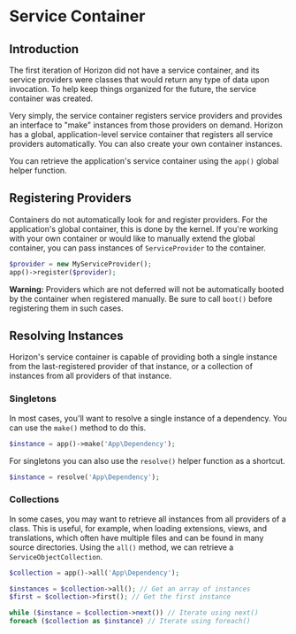 # Service Container

## Introduction

The first iteration of Horizon did not have a service container, and its service providers were classes that would
return any type of data upon invocation. To help keep things organized for the future, the service container was
created.

Very simply, the service container registers service providers and provides an interface to "make" instances from those
providers on demand. Horizon has a global, application-level service container that registers all service providers
automatically. You can also create your own container instances.

You can retrieve the application's service container using the `app()` global helper function.

## Registering Providers

Containers do not automatically look for and register providers. For the application's global container, this is done by
the kernel. If you're working with your own container or would like to manually extend the global container, you can pass
instances of `ServiceProvider` to the container.

```php
$provider = new MyServiceProvider();
app()->register($provider);
```

**Warning:**
Providers which are not deferred will not be automatically booted by the container when registered manually. Be sure to
call `boot()` before registering them in such cases.

## Resolving Instances

Horizon's service container is capable of providing both a single instance from the last-registered provider of that
instance, or a collection of instances from all providers of that instance.

### Singletons

In most cases, you'll want to resolve a single instance of a dependency. You can use the `make()` method to do this.

```php
$instance = app()->make('App\Dependency');
```

For singletons you can also use the `resolve()` helper function as a shortcut.

```php
$instance = resolve('App\Dependency');
```

### Collections

In some cases, you may want to retrieve all instances from all providers of a class. This is useful, for example, when
loading extensions, views, and translations, which often have multiple files and can be found in many source directories.
Using the `all()` method, we can retrieve a `ServiceObjectCollection`.

```php
$collection = app()->all('App\Dependency');

$instances = $collection->all(); // Get an array of instances
$first = $collection->first(); // Get the first instance

while ($instance = $collection->next()) // Iterate using next()
foreach ($collection as $instance) // Iterate using foreach()
```
